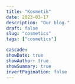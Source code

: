 ```yaml
---
title: "Kosmetik"
date: 2023-03-17
description: "Our blog."
draft: false
slug: "cosmetics"
tags: ["cosmetics"]

cascade:
showDate: true
showAuthor: true
showSummary: true
invertPagination: false
---
```



